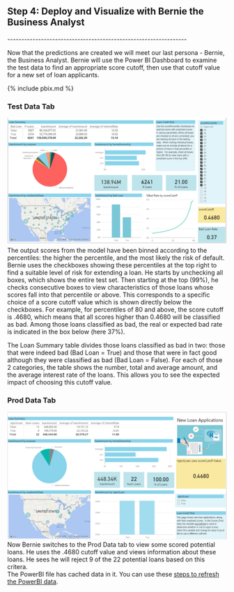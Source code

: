 
<h2> Step 4: Deploy and Visualize with Bernie the Business Analyst </h2>
----------------------------------------------------------------

Now that the predictions are created  we will meet our last persona - Bernie, the Business Analyst. Bernie will use the Power BI Dashboard to examine the test data to find an appropriate score cutoff, then use that cutoff value for a new set of loan applicants.

{% include pbix.md %}





### Test Data Tab 

<img src="images/test.jpg">
The output scores from the model have been binned according to the percentiles: the higher the percentile, and the most likely the risk of default. Bernie uses the checkboxes showing these percentiles at the top right to find a suitable level of risk for extending a loan.  He starts by unchecking all boxes, which shows the entire test set.  Then starting at the top (99%), he checks consecutive boxes to view characteristics of those loans whose scores fall into that percentile or above. This  corresponds to a specific choice of a score cutoff value which is shown directly below the checkboxes. For example, for percentiles of 80 and above, the score cutoff is .4680, which means that all scores higher than 0.4680 will be classified as bad. Among those loans classified as bad, the real or expected bad rate is indicated in the box below (here 37%). 

The Loan Summary table divides those loans classified as bad in two: those that were indeed bad (Bad Loan = True) and those that were in fact good although they were classified as bad (Bad Loan = False). For each of those 2 categories, the table shows the number, total and average amount, and the average interest rate of the loans. This allows you to see the expected impact of choosing this cutoff value.

### Prod Data Tab 
<img src="images/prod.jpg">
Now Bernie switches to the Prod Data tab to view some scored potential loans.  He uses the .4680 cutoff value and views information about these loans.  He sees he will reject 9 of the 22 potential loans based on this critera.

<div class="alert alert-info" role="alert">
The PowerBI file has cached data in it.  You can use these <a href="Visualize_Results.html">steps to refresh the PowerBI data</a>.
</div>  
